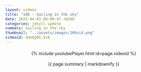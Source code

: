 ```yaml
---
layout: videos
title: "106 - Sailing in the sky"
date: 2025-04-03 00:00:47 +0200
categories: jekyll update
summary: Sailing in the sky
thumbnail: "../assets/images/106vid.png"
videoid: 2UeQyB5_5zA
---
```


<div style="text-align: center; margin-top: 20px;">
  {% include youtubePlayer.html id=page.videoid %}
  <p style="margin-top: 15px; font-size: 1.2em; color: #333;">
    <p>{{ page.summary | markdownify }}</p>
  </p>
</div>

